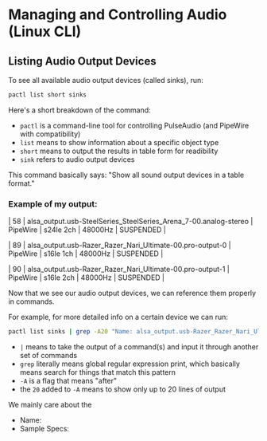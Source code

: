 # Managing and Controlling Audio (Linux CLI)

## Listing Audio Output Devices

To see all available audio output devices (called sinks), run:

``` bash
pactl list short sinks
```

Here's a short breakdown of the command:
- `pactl` is a command-line tool for controlling PulseAudio (and PipeWire with compatibility)
- `list` means to show information about a specific object type
- `short` means to output the results in table form for readibility
- `sink` refers to audio output devices

This command basically says: "Show all sound output devices in a table format."

### Example of my output:

| 58 | alsa_output.usb-SteelSeries_SteelSeries_Arena_7-00.analog-stereo | PipeWire | s24le 2ch | 48000Hz | SUSPENDED |

| 89 | alsa_output.usb-Razer_Razer_Nari_Ultimate-00.pro-output-0        | PipeWire | s16le 1ch | 48000Hz | SUSPENDED |

| 90 | alsa_output.usb-Razer_Razer_Nari_Ultimate-00.pro-output-1        | PipeWire | s16le 2ch | 48000Hz | SUSPENDED |

Now that we see our audio output devices, we can reference them properly in commands.

For example, for more detailed info on a certain device we can run:

``` bash
pactl list sinks | grep -A20 "Name: alsa_output.usb-Razer_Razer_Nari_Ultimate-00.pro-output-1"
```

- `|` means to take the output of a command(s) and input it through another set of commands
- `grep` literally means global regular expression print, which basically means search for things that match this pattern
- `-A` is a flag that means "after"
- the `20` added to `-A` means to show only up to 20 lines of output

We mainly care about the
- Name:
- Sample Specs:
